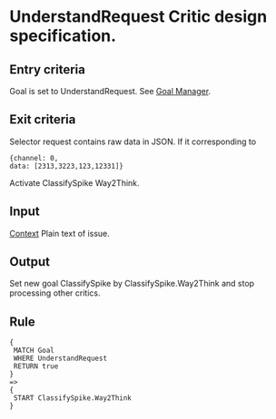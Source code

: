 # UnderstandRequest Critic design specification.

## Entry criteria

Goal is set to UnderstandRequest. See [Goal Manager](../design-specification/GoalManager.md).

## Exit criteria
Selector request contains raw data in JSON. If it corresponding to
```
{channel: 0,
data: [2313,3223,123,12331]}
```
Activate ClassifySpike Way2Think.

## Input

[Context](knowledge.md#Context) Plain text of issue.

## Output

Set new goal ClassifySpike by ClassifySpike.Way2Think  and stop processing other critics.

## Rule

```
{
 MATCH Goal
 WHERE UnderstandRequest
 RETURN true
}
=>
{
 START ClassifySpike.Way2Think
}
```

